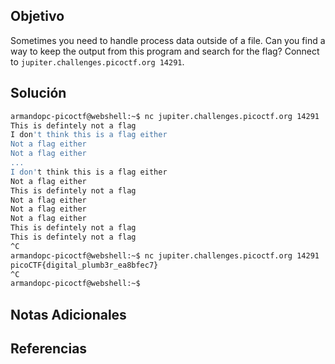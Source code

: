 ## Objetivo
Sometimes you need to handle process data outside of a file. Can you find a way to keep the output from this program and search for the flag? Connect to `jupiter.challenges.picoctf.org 14291`.
## Solución
```bash
armandopc-picoctf@webshell:~$ nc jupiter.challenges.picoctf.org 14291
This is defintely not a flag
I don't think this is a flag either
Not a flag either
Not a flag either
...
I don't think this is a flag either
Not a flag either
This is defintely not a flag
Not a flag either
Not a flag either
Not a flag either
This is defintely not a flag
This is defintely not a flag
^C
armandopc-picoctf@webshell:~$ nc jupiter.challenges.picoctf.org 14291 | grep pico
picoCTF{digital_plumb3r_ea8bfec7}
^C
armandopc-picoctf@webshell:~$ 
```

## Notas Adicionales
## Referencias